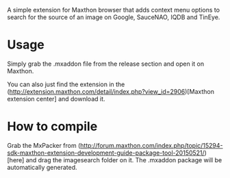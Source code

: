 ﻿A simple extension for Maxthon browser that adds context menu options to search 
for the source of an image on Google, SauceNAO, IQDB and TinEye.

Usage
============
Simply grab the .mxaddon file from the release section and open it on Maxthon.

You can also just find the extension in the (http://extension.maxthon.com/detail/index.php?view_id=2906)[Maxthon extension center] and download it.


How to compile
============
Grab the MxPacker from 
(http://forum.maxthon.com/index.php/topic/15294-sdk-maxthon-extension-development-guide-package-tool-20150521/)[here] 
and drag the imagesearch folder on it. The .mxaddon package will be automatically generated.